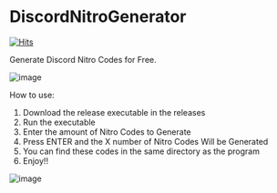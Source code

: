 # DiscordNitroGenerator
[![Hits](https://hits.seeyoufarm.com/api/count/incr/badge.svg?url=https%3A%2F%2Fgithub.com%2FRicePudding0xL%2FDiscordNitroGenerator&count_bg=%236EEE0E&title_bg=%23D10F0F&icon=mediafire.svg&icon_color=%23C9D0EC&title=hits&edge_flat=false)](https://hits.seeyoufarm.com)

Generate Discord Nitro Codes for Free.

![image](https://user-images.githubusercontent.com/92940759/138317383-7e21ab21-bc96-49d4-a1bd-9573f6a0f4c9.png)

How to use:
1. Download the release executable in the releases
2. Run the executable
3. Enter the amount of Nitro Codes to Generate
4. Press ENTER and the X number of Nitro Codes Will be Generated
5. You can find these codes in the same directory as the program
6. Enjoy!!

![image](https://user-images.githubusercontent.com/92940759/138319054-cefcbca2-f6a3-4ea3-851c-1c60e2c066f3.png)

